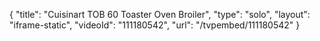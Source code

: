 {
    "title": "Cuisinart TOB 60 Toaster Oven Broiler",
    "type": "solo",
    "layout": "iframe-static",
    "videoId": "111180542",
    "url": "\/tvpembed\/111180542"
}